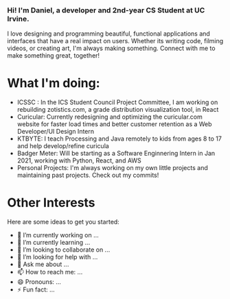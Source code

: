 ### Hi! I'm Daniel, a developer and 2nd-year CS Student at UC Irvine.

I love designing and programming  beautiful, functional applications and interfaces that have a real impact on users. Whether its writing code, filming videos, or creating art, I'm always making something. Connect with me to make something great, together! 

# What I'm doing:
 - ICSSC : In the ICS Student Council Project Committee, I am working on rebuilding zotistics.com, a grade distribution visualization tool, in React
 - Curicular: Currently redesigning and optimizing the curicular.com website for faster load times and better customer retention as a Web Developer/UI Design Intern
 - KTBYTE: I teach Processing and Java remotely to kids from ages 8 to 17 and help develop/refine curicula
 - Badger Meter: Will be starting as a Software Enginnering Intern in Jan 2021, working with Python, React, and AWS
 - Personal Projects: I'm always working on my own little projects and maintaining past projects. Check out my commits!
 
# Other Interests

Here are some ideas to get you started:

- 🔭 I’m currently working on ...
- 🌱 I’m currently learning ...
- 👯 I’m looking to collaborate on ...
- 🤔 I’m looking for help with ...
- 💬 Ask me about ...
- 📫 How to reach me: ...
- 😄 Pronouns: ...
- ⚡ Fun fact: ...

